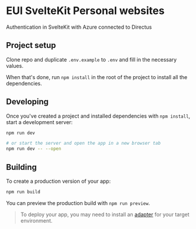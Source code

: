 # EUI SvelteKit Personal websites

Authentication in SvelteKit with Azure connected to Directus

## Project setup

Clone repo and duplicate `.env.example` to `.env` and fill in the necessary values.

When that's done, run `npm install` in the root of the project to install all the dependencies.

## Developing

Once you've created a project and installed dependencies with `npm install`, start a development server:

```bash
npm run dev

# or start the server and open the app in a new browser tab
npm run dev -- --open
```

## Building

To create a production version of your app:

```bash
npm run build
```

You can preview the production build with `npm run preview`.

> To deploy your app, you may need to install an [adapter](https://kit.svelte.dev/docs/adapters) for your target environment.